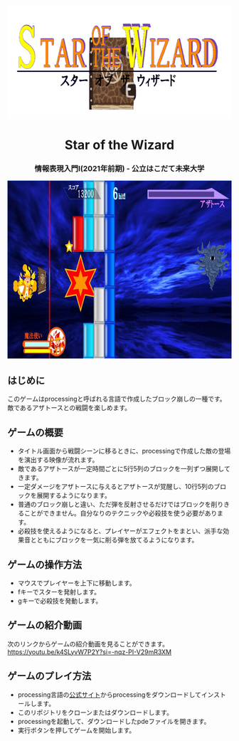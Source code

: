 <p align="center"> 
  <img src="sotw_logo.png" alt="logo" width="704px" height="254px">
</p>

<h1 align="center"> Star of the Wizard </h1>
<h3 align="center"> 情報表現入門Ⅰ(2021年前期) - 公立はこだて未来大学 </h3>

<p align="center"> 
  <img src="sotw.jpg" alt="game" width="762px" height="400px">
</p>



## はじめに
このゲームはprocessingと呼ばれる言語で作成したブロック崩しの一種です。敵であるアザトースとの戦闘を楽しめます。

## ゲームの概要
- タイトル画面から戦闘シーンに移るときに、processingで作成した敵の登場を演出する映像が流れます。
- 敵であるアザトースが一定時間ごとに5行5列のブロックを一列ずつ展開してきます。
- 一定ダメージをアザトースに与えるとアザトースが覚醒し、10行5列のブロックを展開するようになります。
- 普通のブロック崩しと違い、ただ弾を反射させるだけではブロックを削りきることができません。自分なりのテクニックや必殺技を使う必要があります。
- 必殺技を使えるようになると、プレイヤーがエフェクトをまとい、派手な効果音とともにブロックを一気に削る弾を放てるようになります。

## ゲームの操作方法
- マウスでプレイヤーを上下に移動します。
- fキーでスターを発射します。
- gキーで必殺技を発動します。

## ゲームの紹介動画

次のリンクからゲームの紹介動画を見ることができます。
https://youtu.be/k4SLyvW7P2Y?si=-nqz-PI-V29mR3XM


## ゲームのプレイ方法
- processing言語の[公式サイト](https://processing.org/download)からprocessingをダウンロードしてインストールします。
- このリポジトリをクローンまたはダウンロードします。
- processingを起動して、ダウンロードしたpdeファイルを開きます。
- 実行ボタンを押してゲームを開始します。
